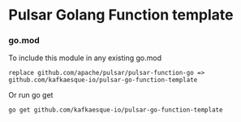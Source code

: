 # Pulsar Golang Function template

### go.mod
To include this module in any existing go.mod
```
replace github.com/apache/pulsar/pulsar-function-go => github.com/kafkaesque-io/pulsar-go-function-template
```

Or run go get
```
go get github.com/kafkaesque-io/pulsar-go-function-template
```
